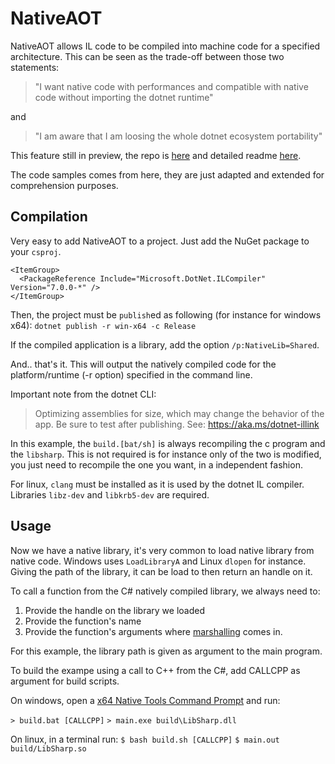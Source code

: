 # NativeAOT

NativeAOT allows IL code to be compiled into machine code for a specified architecture.
This can be seen as the trade-off between those two statements:
> "I want native code with performances and compatible with native code without importing the dotnet runtime"

and

> "I am aware that I am loosing the whole dotnet ecosystem portability"


This feature still in preview, the repo is [here](https://github.com/dotnet/runtimelab/tree/feature/NativeAOT) and detailed readme [here](https://github.com/dotnet/runtimelab/blob/feature/NativeAOT/docs/using-nativeaot/README.md).

The code samples comes from here, they are just adapted and extended for comprehension purposes.

## Compilation
Very easy to add NativeAOT to a project. Just add the NuGet package to your `csproj`.
```XAML
<ItemGroup>
  <PackageReference Include="Microsoft.DotNet.ILCompiler" Version="7.0.0-*" />
</ItemGroup>
```

Then, the project must be `publish`ed as following (for instance for windows x64):
`dotnet publish -r win-x64 -c Release`

If the compiled application is a library, add the option `/p:NativeLib=Shared`.

And.. that's it. This will output the natively compiled code for the platform/runtime (-r option) specified in the command line.

Important note from the dotnet CLI:
>   Optimizing assemblies for size, which may change the behavior of the app. Be sure to test after publishing. See: https://aka.ms/dotnet-illink

In this example, the `build.[bat/sh]` is always recompiling the c program and the `libsharp`. This is not required is for instance only of the two is modified, you just need to recompile the one you want, in a independent fashion.

For linux, `clang` must be installed as it is used by the dotnet IL compiler.
Libraries `libz-dev` and `libkrb5-dev` are required.


## Usage
Now we have a native library, it's very common to load native library from native code.
Windows uses `LoadLibraryA` and Linux `dlopen` for instance. Giving the path of the library, it can be load to then return an handle on it.

To call a function from the C# natively compiled library, we always need to:
1. Provide the handle on the library we loaded
2. Provide the function's name
3. Provide the function's arguments where [marshalling](https://docs.microsoft.com/en-us/dotnet/standard/native-interop/type-marshalling) comes in.

For this example, the library path is given as argument to the main program.

To build the exampe using a call to C++ from the C#, add CALLCPP as argument for build scripts.

On windows, open a [x64 Native Tools Command Prompt](https://docs.microsoft.com/en-us/cpp/build/how-to-enable-a-64-bit-visual-cpp-toolset-on-the-command-line?view=msvc-170) and run:

`> build.bat [CALLCPP]`
`> main.exe build\LibSharp.dll`

On linux, in a terminal run:
`$ bash build.sh [CALLCPP]`
`$ main.out build/LibSharp.so`
